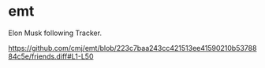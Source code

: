 # emt
Elon Musk following Tracker.

https://github.com/cmj/emt/blob/223c7baa243cc421513ee41590210b5378884c5e/friends.diff#L1-L50
